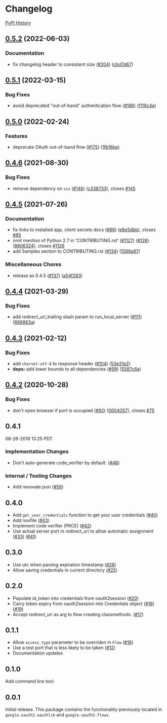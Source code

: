 # Changelog

[PyPI History][1]

[1]: https://pypi.org/project/google-auth-oauthlib/#history

## [0.5.2](https://github.com/googleapis/google-auth-library-python-oauthlib/compare/v0.5.1...v0.5.2) (2022-06-03)


### Documentation

* fix changelog header to consistent size ([#204](https://github.com/googleapis/google-auth-library-python-oauthlib/issues/204)) ([cbd7d67](https://github.com/googleapis/google-auth-library-python-oauthlib/commit/cbd7d675e772ad7c31da45296e3444113b6fd19a))

## [0.5.1](https://github.com/googleapis/google-auth-library-python-oauthlib/compare/v0.5.0...v0.5.1) (2022-03-15)


### Bug Fixes

* avoid deprecated "out-of-band" authentication flow ([#186](https://github.com/googleapis/google-auth-library-python-oauthlib/issues/186)) ([f119c4e](https://github.com/googleapis/google-auth-library-python-oauthlib/commit/f119c4e0f5cad25b1254b0783e8226eda2d361cb))

## [0.5.0](https://github.com/googleapis/google-auth-library-python-oauthlib/compare/v0.4.6...v0.5.0) (2022-02-24)


### Features

* deprecate OAuth out-of-band flow ([#175](https://github.com/googleapis/google-auth-library-python-oauthlib/issues/175)) ([1fb16be](https://github.com/googleapis/google-auth-library-python-oauthlib/commit/1fb16be1bad9050ee29293541be44e41e82defd7))

## [0.4.6](https://www.github.com/googleapis/google-auth-library-python-oauthlib/compare/v0.4.5...v0.4.6) (2021-08-30)


### Bug Fixes

* remove dependency on `six` ([#146](https://www.github.com/googleapis/google-auth-library-python-oauthlib/issues/146)) ([c338733](https://www.github.com/googleapis/google-auth-library-python-oauthlib/commit/c3387335c49597870b437a9130aed92dca6571f2)), closes [#145](https://www.github.com/googleapis/google-auth-library-python-oauthlib/issues/145)

## [0.4.5](https://www.github.com/googleapis/google-auth-library-python-oauthlib/compare/v0.4.4...v0.4.5) (2021-07-26)


### Documentation

* fix links to installed app, client secrets docs ([#86](https://www.github.com/googleapis/google-auth-library-python-oauthlib/issues/86)) ([e8e5dbb](https://www.github.com/googleapis/google-auth-library-python-oauthlib/commit/e8e5dbbf0b118fc68a9b60b91f0075f84908b6f6)), closes [#85](https://www.github.com/googleapis/google-auth-library-python-oauthlib/issues/85)
* omit mention of Python 2.7 in 'CONTRIBUTING.rst' ([#1127](https://www.github.com/googleapis/google-auth-library-python-oauthlib/issues/1127)) ([#126](https://www.github.com/googleapis/google-auth-library-python-oauthlib/issues/126)) ([8806324](https://www.github.com/googleapis/google-auth-library-python-oauthlib/commit/8806324428b5aebe6659c49a16066afafbe4d400)), closes [#1126](https://www.github.com/googleapis/google-auth-library-python-oauthlib/issues/1126)
* add Samples section to CONTRIBUTING.rst ([#134](https://www.github.com/googleapis/google-auth-library-python-oauthlib/issues/134)) ([1599a97](https://www.github.com/googleapis/google-auth-library-python-oauthlib/commit/1599a97831bbe1c15cf5a0d257817967c1cd227f))


### Miscellaneous Chores

* release as 0.4.5 ([#137](https://www.github.com/googleapis/google-auth-library-python-oauthlib/issues/137)) ([a54f283](https://www.github.com/googleapis/google-auth-library-python-oauthlib/commit/a54f283ee7854367ff289ee863a7404692f31099))

## [0.4.4](https://www.github.com/googleapis/google-auth-library-python-oauthlib/compare/v0.4.3...v0.4.4) (2021-03-29)


### Bug Fixes

* add redirect_uri_trailing slash param to run_local_server ([#111](https://www.github.com/googleapis/google-auth-library-python-oauthlib/issues/111)) ([666863a](https://www.github.com/googleapis/google-auth-library-python-oauthlib/commit/666863aeabb8d6b3608ea95edce09fe69a5f2679))

## [0.4.3](https://www.github.com/googleapis/google-auth-library-python-oauthlib/compare/v0.4.2...v0.4.3) (2021-02-12)


### Bug Fixes

* add `charset-utf-8` to response header ([#104](https://www.github.com/googleapis/google-auth-library-python-oauthlib/issues/104)) ([53e31e2](https://www.github.com/googleapis/google-auth-library-python-oauthlib/commit/53e31e2d03b315c12670370f67bdca29b1cd5422))
* **deps:** add lower bounds to all dependencies ([#99](https://www.github.com/googleapis/google-auth-library-python-oauthlib/issues/99)) ([5587c6a](https://www.github.com/googleapis/google-auth-library-python-oauthlib/commit/5587c6a72547742986e363e1f5ef6bcabd93bb02))

## [0.4.2](https://www.github.com/googleapis/google-auth-library-python-oauthlib/compare/v0.4.1...v0.4.2) (2020-10-28)


### Bug Fixes

* don't open browser if port is occupied ([#92](https://www.github.com/googleapis/google-auth-library-python-oauthlib/issues/92)) ([0004057](https://www.github.com/googleapis/google-auth-library-python-oauthlib/commit/00040576ab096faec1f6eb54c886cb9c33be17ed)), closes [#75](https://www.github.com/googleapis/google-auth-library-python-oauthlib/issues/75)

## 0.4.1

08-26-2019 13:25 PDT

### Implementation Changes
- Don't auto-generate code_verifier by default. ([#48](https://github.com/googleapis/google-auth-library-python-oauthlib/pull/48))

### Internal / Testing Changes
- Add renovate.json ([#56](https://github.com/googleapis/google-auth-library-python-oauthlib/pull/56))

## 0.4.0
- Add `get_user_credentials` function to get your user credentials ([#40](https://github.com/googleapis/google-auth-library-python-oauthlib/pull/40))
- Add noxfile ([#43](https://github.com/googleapis/google-auth-library-python-oauthlib/pull/43))
- Implement code verifier (PKCE) ([#42](https://github.com/googleapis/google-auth-library-python-oauthlib/pull/42))
- Use actual server port in redirect_uri to allow automatic assignment ([#33](https://github.com/googleapis/google-auth-library-python-oauthlib/pull/33))
([#41](https://github.com/googleapis/google-auth-library-python-oauthlib/pull/41))

## 0.3.0
- Use utc when parsing expiration timestamp ([#26](https://github.com/googleapis/google-auth-library-python-oauthlib/pull/26))
- Allow saving credentials in current directory ([#25](https://github.com/googleapis/google-auth-library-python-oauthlib/pull/25))

## 0.2.0
- Populate id_token into credentials from oauth2session ([#20](https://github.com/googleapis/google-auth-library-python-oauthlib/pull/20))
- Carry token expiry from oauth2session into Credentials object ([#18](https://github.com/googleapis/google-auth-library-python-oauthlib/pull/18)) ([#19](https://github.com/googleapis/google-auth-library-python-oauthlib/pull/19))
- Accept redirect_uri as arg to flow creating classmethods. ([#17](https://github.com/googleapis/google-auth-library-python-oauthlib/pull/17))

## 0.1.1
- Allow ``access_type`` parameter to be overriden in ``Flow`` ([#16](https://github.com/googleapis/google-auth-library-python-oauthlib/pull/16))
- Use a test port that is less likely to be taken ([#12](https://github.com/googleapis/google-auth-library-python-oauthlib/pull/12))
- Documentation updates

## 0.1.0
Add command line tool.

## 0.0.1
Initial release. This package contains the functionality previously located in `google.oauth2.oauthlib` and `google.oauth2.flows`.
